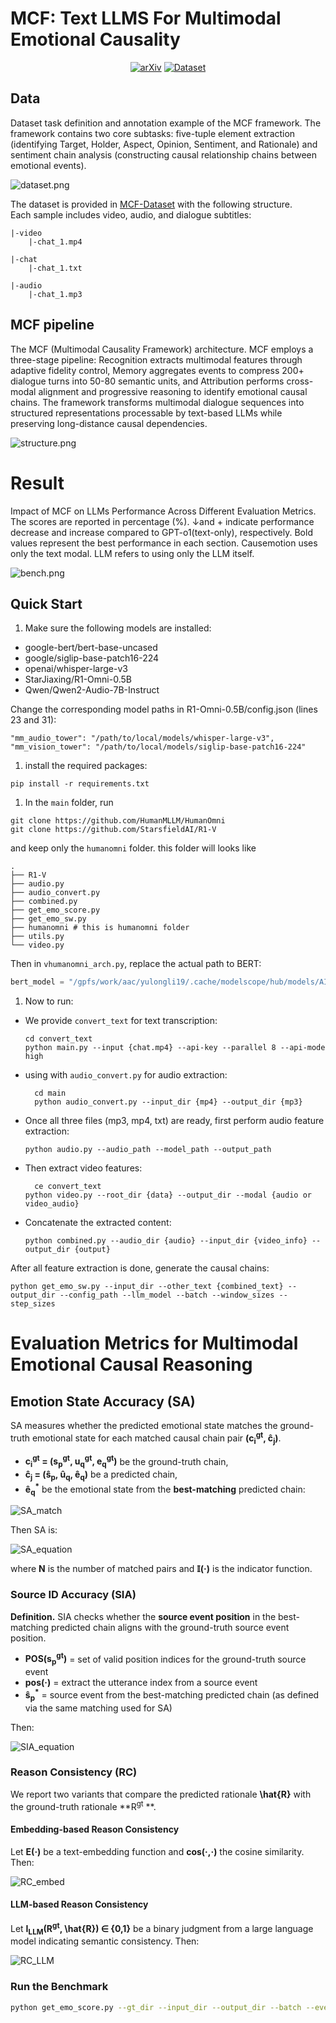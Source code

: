# MCF: Text LLMS For Multimodal Emotional Causality

<div align="center">

[![arXiv](https://img.shields.io/badge/📚%20Arxiv-Coming%20soon-ff0000)](#)
[![Dataset](https://img.shields.io/badge/🤗%20Dataset-MCF-blueviolet)](https://huggingface.co/datasets/ZHANGYUXUAN-zR/MCF-Dataset)
</div>

## Data

Dataset task definition and annotation example of the MCF framework. The framework contains two core subtasks:
five-tuple
element extraction (identifying Target, Holder, Aspect, Opinion, Sentiment, and Rationale) and sentiment chain
analysis (constructing causal
relationship chains between emotional events).

![dataset.png](resources/dataset.png)

The dataset is provided in [MCF-Dataset](https://huggingface.co/datasets/ZHANGYUXUAN-zR/MCF-Dataset)
with the following structure.  
Each sample includes video, audio, and dialogue subtitles:

```
|-video
    |-chat_1.mp4

|-chat
    |-chat_1.txt

|-audio
    |-chat_1.mp3
```

## MCF pipeline

The MCF (Multimodal Causality Framework) architecture. MCF employs a three-stage pipeline: Recognition extracts
multimodal features through adaptive fidelity control, Memory aggregates events to compress 200+ dialogue turns into
50-80 semantic
units, and Attribution performs cross-modal alignment and progressive reasoning to identify emotional causal chains. The
framework
transforms multimodal dialogue sequences into structured representations processable by text-based LLMs while preserving
long-distance causal
dependencies.

![structure.png](resources/structure.png)

# Result

Impact of MCF on LLMs Performance Across Different Evaluation Metrics. The scores are reported in percentage (%). ↓and +
indicate performance decrease and increase compared to GPT-o1(text-only), respectively. Bold values represent the best
performance in each
section. Causemotion uses only the text modal. LLM refers to using only the LLM itself.

![bench.png](resources/bench.png)

## Quick Start

1. Make sure the following models are installed:

+ google-bert/bert-base-uncased
+ google/siglip-base-patch16-224
+ openai/whisper-large-v3
+ StarJiaxing/R1-Omni-0.5B
+ Qwen/Qwen2-Audio-7B-Instruct

Change the corresponding model paths in R1-Omni-0.5B/config.json (lines 23 and 31):

```
"mm_audio_tower": "/path/to/local/models/whisper-large-v3",
"mm_vision_tower": "/path/to/local/models/siglip-base-patch16-224"
```

1. install the required packages:

```shell
pip install -r requirements.txt
```

1. In the `main` folder, run

```shell
git clone https://github.com/HumanMLLM/HumanOmni
git clone https://github.com/StarsfieldAI/R1-V
```

and keep only the `humanomni` folder. this folder will looks like

```
.
├── R1-V
├── audio.py
├── audio_convert.py
├── combined.py
├── get_emo_score.py
├── get_emo_sw.py
├── humanomni # this is humanomni folder
├── utils.py
└── video.py
```

Then in `vhumanomni_arch.py`, replace the actual path to BERT:

```python
bert_model = "/gpfs/work/aac/yulongli19/.cache/modelscope/hub/models/AI-ModelScope/bert-base-uncased"  # change to your BERT model path
```

1. Now to run:

+ We provide `convert_text` for text transcription:

    ```
    cd convert_text
    python main.py --input {chat.mp4} --api-key --parallel 8 --api-mode high
    ```

+ using with `audio_convert.py` for audio extraction:

  ```
    cd main
    python audio_convert.py --input_dir {mp4} --output_dir {mp3}
    ```

+ Once all three files (mp3, mp4, txt) are ready, first perform audio feature extraction:

    ```
  python audio.py --audio_path --model_path --output_path
    ```

+ Then extract video features:

  ```shell
    ce convert_text
  python video.py --root_dir {data} --output_dir --modal {audio or video_audio}
    ```

+ Concatenate the extracted content:

    ```shell
  python combined.py --audio_dir {audio} --input_dir {video_info} --output_dir {output}
  ```

After all feature extraction is done, generate the causal chains:

```shell
python get_emo_sw.py --input_dir --other_text {combined_text} --output_dir --config_path --llm_model --batch --window_sizes --step_sizes
```

# Evaluation Metrics for Multimodal Emotional Causal Reasoning

## Emotion State Accuracy (SA)

SA measures whether the predicted emotional state matches the ground-truth emotional state for each matched causal chain
pair **(c<sub>i</sub><sup>gt</sup>, ĉ<sub>j</sub>)**.

+ **c<sub>i</sub><sup>gt</sup> = (s<sub>p</sub><sup>gt</sup>, u<sub>q</sub><sup>gt</sup>, e<sub>q</sub><sup>gt</sup>)**
  be the ground-truth chain,
+ **ĉ<sub>j</sub> = (ŝ<sub>p</sub>, û<sub>q</sub>, ê<sub>q</sub>)** be a predicted chain,
+ **ê<sub>q</sub><sup>*</sup>** be the emotional state from the **best-matching** predicted chain:

![SA_match](https://latex.codecogs.com/svg.latex?\hat{e}_q^{*}=\arg\max_{\hat{c}_j}\mathrm{Similarity}(c_i^{gt},\hat{c}_j))

Then SA is:

![SA_equation](https://latex.codecogs.com/svg.latex?\mathrm{SA}=\frac{1}{N}\sum_{i=1}^{N}\mathbb{I}(e_q^{gt}=\hat{e}_q^{*}))

where **N** is the number of matched pairs and **𝕀(·)** is the indicator function.

### Source ID Accuracy (SIA)

**Definition.** SIA checks whether the **source event position** in the best-matching predicted chain aligns with the
ground-truth source event position.

+ **POS(s<sub>p</sub><sup>gt</sup>)** = set of valid position indices for the ground-truth source event
+ **pos(·)** = extract the utterance index from a source event
+ **ŝ<sub>p</sub><sup>*</sup>** = source event from the best-matching predicted chain (as defined via the same matching
  used for SA)

Then:

![SIA_equation](https://latex.codecogs.com/svg.latex?\mathrm{SIA}=\frac{1}{N}\sum_{i=1}^{N}\mathbb{I}(\mathrm{pos}(\hat{s}_p^{*})\in\mathrm{POS}(s_p^{gt})))

### Reason Consistency (RC)

We report two variants that compare the predicted rationale **\hat{R}** with the ground-truth rationale **R<sup>gt</sup>
**.

#### Embedding-based Reason Consistency

Let **E(·)** be a text-embedding function and **cos(·,·)** the cosine similarity. Then:

![RC_embed](https://latex.codecogs.com/svg.latex?\mathrm{RC}_{\text{embed}}=\frac{1}{N}\sum_{i=1}^{N}\cos(E(R^{gt}),E(\hat{R})))

#### LLM-based Reason Consistency

Let **I<sub>LLM</sub>(R<sup>gt</sup>, \hat{R}) ∈ {0,1}** be a binary judgment from a large language model indicating
semantic consistency. Then:

![RC_LLM](https://latex.codecogs.com/svg.latex?\mathrm{RC}_{\text{LLM}}=\frac{1}{N}\sum_{i=1}^{N}\mathbb{I}_{\text{LLM}}(R^{gt},\hat{R}))

### Run the Benchmark

```bash
python get_emo_score.py --gt_dir --input_dir --output_dir --batch --event_threshold
```
